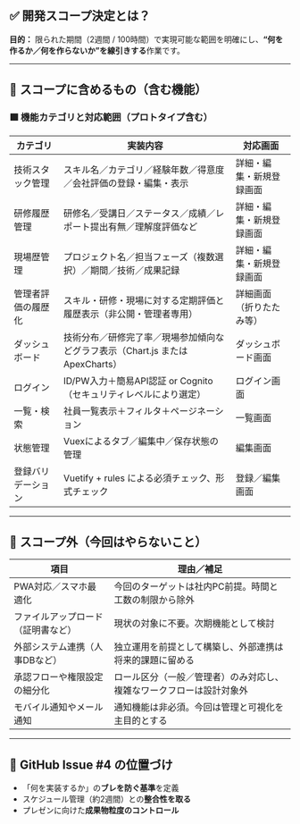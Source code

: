 ## ✅ 開発スコープ決定とは？

**目的：**
限られた期間（2週間 / 100時間）で実現可能な範囲を明確にし、**“何を作るか／何を作らないか”を線引きする**作業です。

---

## 🎯 スコープに含めるもの（含む機能）

### 🟩 機能カテゴリと対応範囲（プロトタイプ含む）

| カテゴリ      | 実装内容                                              | 対応画面         |
| --------- | ------------------------------------------------- | ------------ |
| 技術スタック管理  | スキル名／カテゴリ／経験年数／得意度／会社評価の登録・編集・表示                  | 詳細・編集・新規登録画面 |
| 研修履歴管理    | 研修名／受講日／ステータス／成績／レポート提出有無／理解度評価など                 | 詳細・編集・新規登録画面 |
| 現場歴管理     | プロジェクト名／担当フェーズ（複数選択）／期間／技術／成果記録                   | 詳細・編集・新規登録画面 |
| 管理者評価の履歴化 | スキル・研修・現場に対する定期評価と履歴表示（非公開・管理者専用）                 | 詳細画面（折りたたみ等） |
| ダッシュボード   | 技術分布／研修完了率／現場参加傾向などグラフ表示（Chart.js または ApexCharts） | ダッシュボード画面    |
| ログイン      | ID/PW入力＋簡易API認証 or Cognito（セキュリティレベルにより選定）        | ログイン画面       |
| 一覧・検索     | 社員一覧表示＋フィルタ＋ページネーション                              | 一覧画面         |
| 状態管理      | Vuexによるタブ／編集中／保存状態の管理                             | 編集画面         |
| 登録バリデーション | Vuetify + rules による必須チェック、形式チェック                  | 登録／編集画面      |

---

## 🚫 スコープ外（今回はやらないこと）

| 項目                | 理由／補足                              |
| ----------------- | ---------------------------------- |
| PWA対応／スマホ最適化      | 今回のターゲットは社内PC前提。時間と工数の制限から除外       |
| ファイルアップロード（証明書など） | 現状の対象に不要。次期機能として検討                 |
| 外部システム連携（人事DBなど）  | 独立運用を前提として構築し、外部連携は将来的課題に留める       |
| 承認フローや権限設定の細分化    | ロール区分（一般／管理者）のみ対応し、複雑なワークフローは設計対象外 |
| モバイル通知やメール通知      | 通知機能は非必須。今回は管理と可視化を主目的とする          |

---

## 📌 GitHub Issue #4 の位置づけ

* 「何を実装するか」の**ブレを防ぐ基準**を定義
* スケジュール管理（約2週間）との**整合性を取る**
* プレゼンに向けた**成果物粒度のコントロール**
